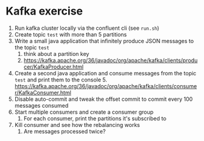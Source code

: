 # Kafka exercise

1. Run kafka cluster locally via the confluent cli (see `run.sh`)
2. Create topic `test` with more than 5 partitions
3. Write a small java application that infinitely produce JSON messages to the topic `test`
   1. think about a partition key
   2. https://kafka.apache.org/36/javadoc/org/apache/kafka/clients/producer/KafkaProducer.html
4. Create a second java application and consume messages from the topic `test` and print them to the console
   5. https://kafka.apache.org/36/javadoc/org/apache/kafka/clients/consumer/KafkaConsumer.html
5. Disable auto-commit and tweak the offset commit to commit every 100 messages consumed
6. Start multiple consumers and create a consumer group
   1. For each consumer, print the partitions it's subscribed to
7. Kill consumer and see how the rebalancing works
   1. Are messages processed twice?